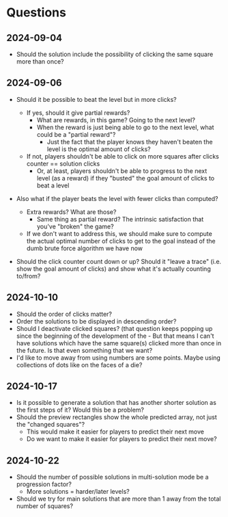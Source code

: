 # Questions

## 2024-09-04

- Should the solution include the possibility of clicking the same square more than once?

## 2024-09-06

- Should it be possible to beat the level but in more clicks? 
	- If yes, should it give partial rewards? 
		- What are rewards, in this game? Going to the next level? 
		- When the reward is just being able to go to the next level, what could be a "partial reward"? 
			- Just the fact that the player knows they haven't beaten the level is the optimal amount of clicks?
	- If not, players shouldn't be able to click on more squares after clicks counter == solution clicks
		- Or, at least, players shouldn't be able to progress to the next level (as a reward) if they "busted" the goal amount of clicks to beat a level
- Also what if the player beats the level with fewer clicks than computed? 
	- Extra rewards? What are those?
		- Same thing as partial reward? The intrinsic satisfaction that you've "broken" the game?
	- If we don't want to address this, we should make sure to compute the actual optimal number of clicks to get to the goal instead of the dumb brute force algorithm we have now
	
- Should the click counter count down or up? Should it "leave a trace" (i.e. show the goal amount of clicks) and show what it's actually counting to/from? 

## 2024-10-10

- Should the order of clicks matter?
- Order the solutions to be displayed in descending order?
- Should I deactivate clicked squares? (that question keeps popping up since the beginning of the development of the	- But that means I can't have solutions which have the same square(s) clicked more than once in the future. Is that even something that we want?
- I'd like to move away from using numbers are some points. Maybe using collections of dots like on the faces of a die?

## 2024-10-17

- Is it possible to generate a solution that has another shorter solution as the first steps of it? Would this be a problem?
- Should the preview rectangles show the whole predicted array, not just the "changed squares"?
	- This would make it easier for players to predict their next move
	- Do we want to make it easier for players to predict their next move?
	
## 2024-10-22

- Should the number of possible solutions in multi-solution mode be a progression factor?
	- More solutions = harder/later levels?
- Should we try for main solutions that are more than 1 away from the total number of squares?